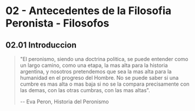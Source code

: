 # 02 - Antecedentes de la Filosofia Peronista - Filosofos

## 02.01 Introduccion

> "El peronismo, siendo una doctrina politica, se puede entender como un largo camino, como una etapa, la mas alta para la historia argentina, y nosotros pretendemos que sea la mas alta para la humanidad en el progreso del Hombre. No se puede saber si una cumbre es mas alta o mas baja si no se la compara precisamente con las demas, con las otras cumbras, con las mas altas".
> 
> -- Eva Peron, Historia del Peronismo

